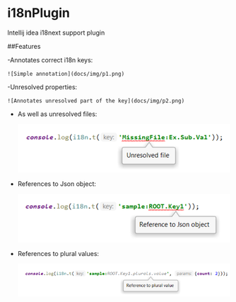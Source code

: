 # i18nPlugin
Intellij idea i18next support plugin

##Features

-Annotates correct i18n keys:

    ![Simple annotation](docs/img/p1.png)
-Unresolved properties:

    ![Annotates unresolved part of the key](docs/img/p2.png)
- As well as unresolved files:

    ![Unresolved json file](docs/img/p3.png)
- References to Json object:

    ![Reference to Json object](docs/img/p4.png)
- References to plural values:

    ![Reference to plural value](docs/img/p5.png) 

